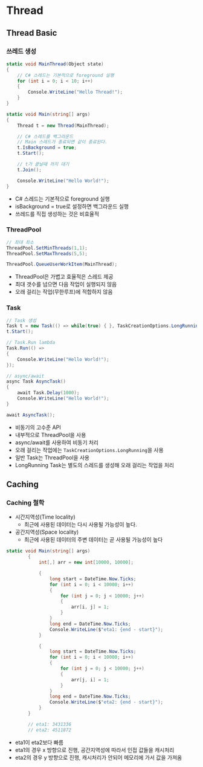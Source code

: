 # Thread

## Thread Basic

### 쓰레드 생성

```csharp
static void MainThread(Object state)
{
    // C# 스레드는 기본적으로 foreground 실행
    for (int i = 0; i < 10; i++)
    {
        Console.WriteLine("Hello Thread!");
    }
}

static void Main(string[] args)
{
    Thread t = new Thread(MainThread);

    // C# 스레드를 백그라운드
    // Main 스레드가 종료되면 같이 종료된다.
    t.IsBackground = true;
    t.Start();

    // t가 끝날때 까지 대기
    t.Join();

    Console.WriteLine("Hello World!");
}
```

- C# 스레드는 기본적으로 foreground 실행
- isBackground = true로 설정하면 백그라운드 실행
- 쓰레드를 직접 생성하는 것은 비효율적

### ThreadPool

```csharp
// 최대 최소
ThreadPool.SetMinThreads(1,1);
ThreadPool.SetMaxThreads(5,5);

ThreadPool.QueueUserWorkItem(MainThread);
```

- ThreadPool은 가볍고 효율적은 스레드 제공
- 최대 갯수를 넘으면 다음 작업이 실행되지 않음
- 오래 걸리는 작업(무한루프)에 적합하지 않음

### Task

```csharp
// Task 생성
Task t = new Task(() => while(true) { }, TaskCreationOptions.LongRunning);
t.Start();

// Task.Run lambda
Task.Run(() =>
{
    Console.WriteLine("Hello World!");
});

// async/await
async Task AsyncTask()
{
    await Task.Delay(1000);
    Console.WriteLine("Hello World!");
}

await AsyncTask();
```

- 비동기의 고수준 API
- 내부적으로 ThreadPool을 사용
- async/await를 사용하여 비동기 처리
- 오래 걸리는 작업에는 `TaskCreationOptions.LongRunning`을 사용
- 일반 Task는 ThreadPool을 사용
- LongRunning Task는 별도의 스레드를 생성해 오래 걸리는 작업을 처리

## Caching

### Caching 철학

- 시간지역성(Time locality)
  - 최근에 사용된 데이터는 다시 사용될 가능성이 높다.
- 공간지역성(Space locality)
  - 최근에 사용된 데이터의 주변 데이터는 곧 사용될 가능성이 높다

```csharp
static void Main(string[] args)
        {
            int[,] arr = new int[10000, 10000];

            {
                long start = DateTime.Now.Ticks;
                for (int i = 0; i < 10000; i++)
                {
                    for (int j = 0; j < 10000; j++)
                    {
                        arr[i, j] = 1;
                    }
                }
                long end = DateTime.Now.Ticks;
                Console.WriteLine($"eta1: {end - start}");
            }

            {
                long start = DateTime.Now.Ticks;
                for (int i = 0; i < 10000; i++)
                {
                    for (int j = 0; j < 10000; j++)
                    {
                        arr[j, i] = 1;
                    }
                }
                long end = DateTime.Now.Ticks;
                Console.WriteLine($"eta2: {end - start}");
            }
        }

        // eta1: 3431336
        // eta2: 4511872
```

- eta1이 eta2보다 빠름
- eta1의 경우 x 방향으로 진행, 공간지역성에 따라서 인접 값들을 캐시처리
- eta2의 경우 y 방향으로 진행, 캐시처리가 안되어 메모리에 가서 값을 가져옴
